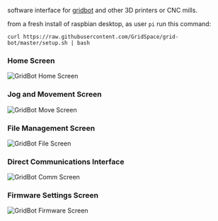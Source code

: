 software interface for [gridbot](https://cad.onshape.com/documents/64a8b0664bd09cbffb0e0d17/w/044a002e53008b3bc2a845ec/e/9b8b7abe5b303b24f2f26d14) and other 3D printers or CNC mills.

from a fresh install of raspbian desktop, as user ```pi``` run this command:

```curl https://raw.githubusercontent.com/GridSpace/grid-bot/master/setup.sh | bash```

### Home Screen
![GridBot Home Screen](https://static.grid.space/img/gridbot-home.jpg)

### Jog and Movement Screen
![GridBot Move Screen](https://static.grid.space/img/gridbot-move.jpg)

### File Management Screen
![GridBot File Screen](https://static.grid.space/img/gridbot-file.jpg)

### Direct Communications Interface
![GridBot Comm Screen](https://static.grid.space/img/gridbot-comm.jpg)

### Firmware Settings Screen
![GridBot Firmware Screen](https://static.grid.space/img/gridbot-firm.jpg)
